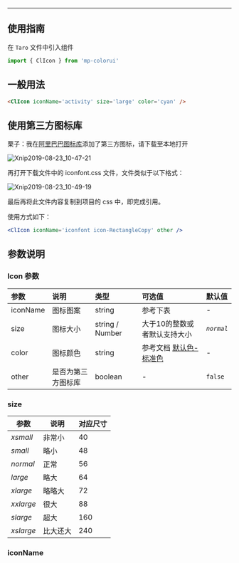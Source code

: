 ****

## 使用指南

在 `Taro` 文件中引入组件

```jsx
import { ClIcon } from 'mp-colorui'
```

## 一般用法

```html
<ClIcon iconName='activity' size='large' color='cyan' />
```



## 使用第三方图标库

栗子：我在[阿里巴巴图标库](https://www.iconfont.cn/)添加了第三方图标，请下载至本地打开

![Xnip2019-08-23_10-47-21](https://md-1255362963.cos.ap-chengdu.myqcloud.com/2019-08-23-024942.jpg)

再打开下载文件中的 iconfont.css 文件，文件类似于以下格式：

![Xnip2019-08-23_10-49-19](https://md-1255362963.cos.ap-chengdu.myqcloud.com/2019-08-23-024951.jpg)

最后再将此文件内容复制到项目的 css 中，即完成引用。

使用方式如下：

```jsx
<ClIcon iconName='iconfont icon-RectangleCopy' other />
```



## 参数说明

### Icon 参数

| 参数     | 说明               | 类型            | 可选值                                          | 默认值     |
| :------- | :----------------- | :-------------- | :---------------------------------------------- | :--------- |
| iconName | 图标图案           | string          | 参考下表                                        | -          |
| size     | 图标大小           | string / Number | 大于10的整数或者默认支持大小                    | *`normal`* |
| color    | 图标颜色           | string          | 参考文档 [默认色-标准色](/home/color?id=标准色) | -          |
| other    | 是否为第三方图标库 | boolean         | -                                               | `false`    |

### size

| 参数      | 说明     | 对应尺寸 |
| --------- | -------- | -------- |
| *xsmall*  | 非常小   | 40       |
| *small*   | 略小     | 48       |
| *normal*  | 正常     | 56       |
| *large*   | 略大     | 64       |
| *xlarge*  | 略略大   | 72       |
| *xxlarge* | 很大     | 88       |
| *slarge*  | 超大     | 160      |
| *xslarge* | 比大还大 | 240      |

### iconName

<Icons />




